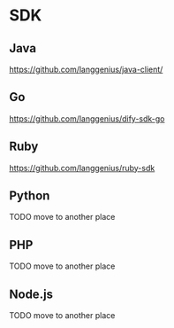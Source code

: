 # SDK


## Java

https://github.com/langgenius/java-client/

## Go

https://github.com/langgenius/dify-sdk-go

## Ruby

https://github.com/langgenius/ruby-sdk

## Python

TODO move to another place

## PHP

TODO move to another place

## Node.js

TODO move to another place

